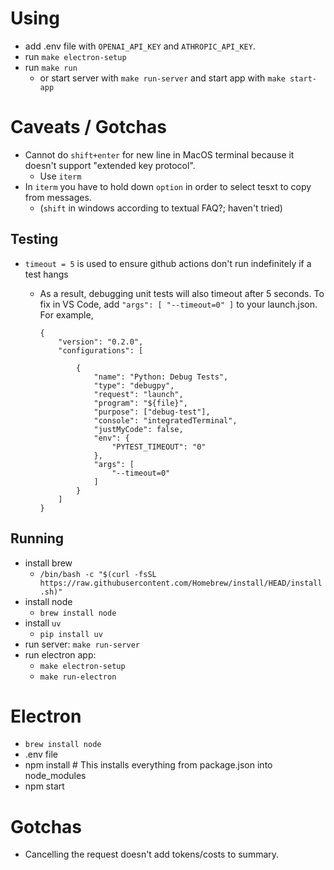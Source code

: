 # Using

- add .env file with `OPENAI_API_KEY` and `ATHROPIC_API_KEY`.
- run `make electron-setup`
- run `make run`
    - or start server with `make run-server` and start app with `make start-app`

# Caveats / Gotchas

- Cannot do `shift+enter` for new line in MacOS terminal because it doesn't support "extended key protocol".
    - Use `iterm`
- In `iterm` you have to hold down `option` in order to select tesxt to copy from messages. 
    - (`shift` in windows according to textual FAQ?; haven't tried)


## Testing

- `timeout = 5` is used to ensure github actions don't run indefinitely if a test hangs
    - As a result, debugging unit tests will also timeout after 5 seconds. To fix in VS Code, add `"args": [ "--timeout=0" ]` to your launch.json. For example,

        ```
        {
            "version": "0.2.0",
            "configurations": [
            
                {
                    "name": "Python: Debug Tests",
                    "type": "debugpy",
                    "request": "launch",
                    "program": "${file}",
                    "purpose": ["debug-test"],
                    "console": "integratedTerminal",
                    "justMyCode": false,
                    "env": {
                        "PYTEST_TIMEOUT": "0"
                    },
                    "args": [
                        "--timeout=0"
                    ]
                }
            ]
        }
        ```

## Running

- install brew
    - `/bin/bash -c "$(curl -fsSL https://raw.githubusercontent.com/Homebrew/install/HEAD/install.sh)"`
- install node
    - `brew install node`
- install `uv`
    - `pip install uv`
- run server: `make run-server`
- run electron app:
    - `make electron-setup`
    - `make run-electron`



# Electron

- `brew install node`
- .env file
- npm install  # This installs everything from package.json into node_modules
- npm start



# Gotchas

- Cancelling the request doesn't add tokens/costs to summary.